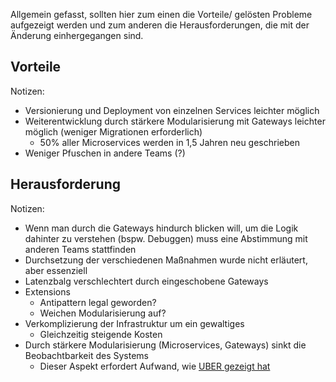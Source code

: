 Allgemein gefasst, sollten hier zum einen die Vorteile/ gelösten Probleme aufgezeigt werden und zum anderen die Herausforderungen, die mit der Änderung einhergegangen sind.

## Vorteile

Notizen:
- Versionierung und Deployment von einzelnen Services leichter möglich
- Weiterentwicklung durch stärkere Modularisierung mit Gateways leichter möglich (weniger Migrationen erforderlich)
	- 50% aller Microservices werden in 1,5 Jahren neu geschrieben
- Weniger Pfuschen in andere Teams (?)

## Herausforderung

Notizen:
- Wenn man durch die Gateways hindurch blicken will, um die Logik dahinter zu verstehen (bspw. Debuggen) muss eine Abstimmung mit anderen Teams stattfinden
- Durchsetzung der verschiedenen Maßnahmen wurde nicht erläutert, aber essenziell
- Latenzbalg verschlechtert durch eingeschobene Gateways
- Extensions
	- Antipattern legal geworden?
	- Weichen Modularisierung auf?
- Verkomplizierung der Infrastruktur um ein gewaltiges
	- Gleichzeitig steigende Kosten
- Durch stärkere Modularisierung (Microservices, Gateways) sinkt die Beobachtbarkeit des Systems
	- Dieser Aspekt erfordert Aufwand, wie [UBER gezeigt hat](https://www.uber.com/en-DE/blog/distributed-tracing/)
